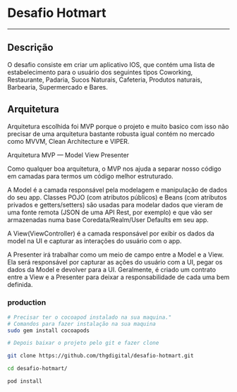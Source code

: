 # Desafio Hotmart

---

## Descrição
O desafio consiste em criar um aplicativo IOS, que contém uma lista de estabelecimento para o usuário dos seguintes tipos Coworking, Restaurante, Padaria, Sucos Naturais, Cafeteria, Produtos naturais, Barbearia, Supermercado e Bares.

## Arquitetura
Arquitetura escolhida foi MVP porque o projeto e muito basico com isso não precisar de uma arquitetura bastante robusta igual contém no mercado como MVVM, Clean Architecture e VIPER.


Arquitetura MVP — Model View Presenter

Como qualquer boa arquitetura, o MVP nos ajuda a separar nosso código em camadas para termos um código melhor estruturado.

A Model é a camada responsável pela modelagem e manipulação de dados do seu app. Classes POJO (com atributos públicos) e Beans (com atributos privados e getters/setters) são usadas para modelar dados que vieram de uma fonte remota (JSON de uma API Rest, por exemplo) e que vão ser armazenadas numa base Coredata/Realm/User Defaults em seu app.

A View(ViewController) é a camada responsável por exibir os dados da model na UI e capturar as interações do usuário com o app.

A Presenter irá trabalhar como um meio de campo entre a Model e a View. Ela será responsável por capturar as ações do usuário com a UI, pegar os dados da Model e devolver para a UI. Geralmente, é criado um contrato entre a View e a Presenter para deixar a responsabilidade de cada uma bem definida.

### production

```bash
# Precisar ter o cocoapod instalado na sua maquina."
# Comandos para fazer instalação na sua maquina 
sudo gem install cocoapods

# Depois baixar o projeto pelo git e fazer clone 

git clone https://github.com/thgdigital/desafio-hotmart.git

cd desafio-hotmart/

pod install

```
